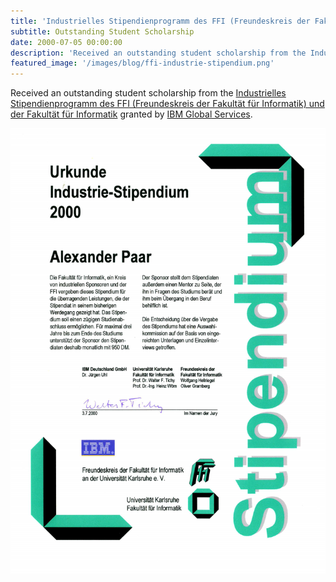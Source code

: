 ```yaml
---
title: 'Industrielles Stipendienprogramm des FFI (Freundeskreis der Fakultät für Informatik) und der Fakultät für Informatik, Karlsruhe, Germany'
subtitle: Outstanding Student Scholarship 
date: 2000-07-05 00:00:00
description: 'Received an outstanding student scholarship from the Industrielles Stipendienprogramm des FFI (Freundeskreis der Fakultät für Informatik) und der Fakultät für Informatik granted by IBM Global Services'
featured_image: '/images/blog/ffi-industrie-stipendium.png'
---
```


Received an outstanding student scholarship from the [Industrielles Stipendienprogramm des FFI (Freundeskreis der Fakultät für Informatik) und der Fakultät für Informatik](http://www.ipd.uka.de/ffi-stipendium/) granted by [IBM Global Services](http://www.ibm.com/services/).

<div class="gallery" data-columns="1">
	<img src="/images/blog/ffi-industrie-stipendium.png">
</div>
